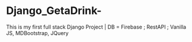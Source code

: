 # Django_GetaDrink-
This is my first full stack Django Project | DB = Firebase ; RestAPI ; Vanilla JS, MDBootstrap, JQuery

